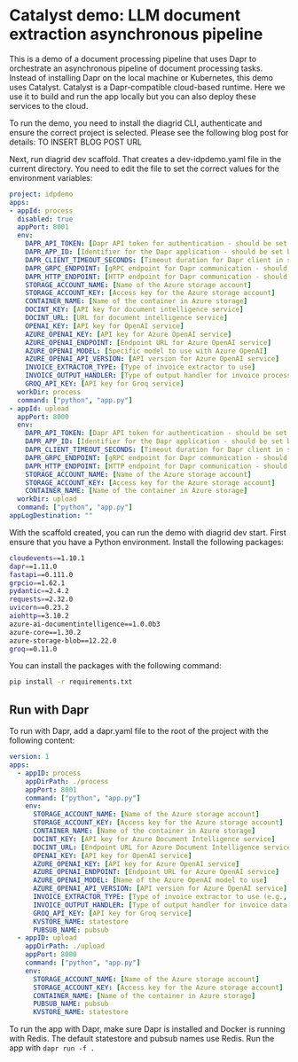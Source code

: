 # Catalyst demo: LLM document extraction asynchronous pipeline

This is a demo of a document processing pipeline that uses Dapr to orchestrate an asynchronous pipeline of document processing tasks. Instead of installing Dapr on the local machine or Kubernetes, this demo uses Catalyst. Catalyst is a Dapr-compatible  cloud-based runtime. Here we use it to build and run the app locally but you can also deploy these services to the cloud.

To run the demo, you need to install the diagrid CLI, authenticate and ensure the correct project is selected. Please see the following blog post for details: TO INSERT BLOG POST URL

Next, run diagrid dev scaffold. That creates a dev-idpdemo.yaml file in the current directory. You need to edit the file to set the correct values for the environment variables:

```yaml
project: idpdemo
apps:
- appId: process
  disabled: true
  appPort: 8001
  env:
    DAPR_API_TOKEN: [Dapr API token for authentication - should be set by scaffold]
    DAPR_APP_ID: [Identifier for the Dapr application - should be set by scaffold]
    DAPR_CLIENT_TIMEOUT_SECONDS: [Timeout duration for Dapr client in seconds]
    DAPR_GRPC_ENDPOINT: [gRPC endpoint for Dapr communication - should be set by scaffold]
    DAPR_HTTP_ENDPOINT: [HTTP endpoint for Dapr communication - should be set by scaffold]
    STORAGE_ACCOUNT_NAME: [Name of the Azure storage account]
    STORAGE_ACCOUNT_KEY: [Access key for the Azure storage account]
    CONTAINER_NAME: [Name of the container in Azure storage]
    DOCINT_KEY: [API key for document intelligence service]
    DOCINT_URL: [URL for document intelligence service]
    OPENAI_KEY: [API key for OpenAI service]
    AZURE_OPENAI_KEY: [API key for Azure OpenAI service]
    AZURE_OPENAI_ENDPOINT: [Endpoint URL for Azure OpenAI service]
    AZURE_OPENAI_MODEL: [Specific model to use with Azure OpenAI]
    AZURE_OPENAI_API_VERSION: [API version for Azure OpenAI service]
    INVOICE_EXTRACTOR_TYPE: [Type of invoice extractor to use]
    INVOICE_OUTPUT_HANDLER: [Type of output handler for invoice processing]
    GROQ_API_KEY: [API key for Groq service]
  workDir: process
  command: ["python", "app.py"]
- appId: upload
  appPort: 8000
  env:
    DAPR_API_TOKEN: [Dapr API token for authentication - should be set by scaffold]
    DAPR_APP_ID: [Identifier for the Dapr application - should be set by scaffold]
    DAPR_CLIENT_TIMEOUT_SECONDS: [Timeout duration for Dapr client in seconds]
    DAPR_GRPC_ENDPOINT: [gRPC endpoint for Dapr communication - should be set by scaffold]
    DAPR_HTTP_ENDPOINT: [HTTP endpoint for Dapr communication - should be set by scaffold]
    STORAGE_ACCOUNT_NAME: [Name of the Azure storage account]
    STORAGE_ACCOUNT_KEY: [Access key for the Azure storage account]
    CONTAINER_NAME: [Name of the container in Azure storage]
  workDir: upload
  command: ["python", "app.py"]
appLogDestination: ""
```

With the scaffold created, you can run the demo with diagrid dev start. First ensure that you have a Python environment. Install the following packages:

```bash
cloudevents==1.10.1
dapr==1.11.0
fastapi==0.111.0
grpcio==1.62.1
pydantic==2.4.2
requests==2.32.0
uvicorn==0.23.2
aiohttp==3.10.2
azure-ai-documentintelligence==1.0.0b3
azure-core==1.30.2
azure-storage-blob==12.22.0
groq==0.11.0
```

You can install the packages with the following command:

```bash
pip install -r requirements.txt
```

## Run with Dapr

To run with Dapr, add a dapr.yaml file to the root of the project with the following content:

```yaml
version: 1
apps:
  - appID: process
    appDirPath: ./process
    appPort: 8001
    command: ["python", "app.py"]
    env:
      STORAGE_ACCOUNT_NAME: [Name of the Azure storage account]
      STORAGE_ACCOUNT_KEY: [Access key for the Azure storage account]
      CONTAINER_NAME: [Name of the container in Azure storage]
      DOCINT_KEY: [API key for Azure Document Intelligence service]
      DOCINT_URL: [Endpoint URL for Azure Document Intelligence service]
      OPENAI_KEY: [API key for OpenAI service]
      AZURE_OPENAI_KEY: [API key for Azure OpenAI service]
      AZURE_OPENAI_ENDPOINT: [Endpoint URL for Azure OpenAI service]
      AZURE_OPENAI_MODEL: [Name of the Azure OpenAI model to use]
      AZURE_OPENAI_API_VERSION: [API version for Azure OpenAI service]
      INVOICE_EXTRACTOR_TYPE: [Type of invoice extractor to use (e.g., 'openai')]
      INVOICE_OUTPUT_HANDLER: [Type of output handler for invoice data (e.g., 'json')]
      GROQ_API_KEY: [API key for Groq service]
      KVSTORE_NAME: statestore
      PUBSUB_NAME: pubsub
  - appID: upload
    appDirPath: ./upload
    appPort: 8000
    command: ["python", "app.py"]
    env:
      STORAGE_ACCOUNT_NAME: [Name of the Azure storage account]
      STORAGE_ACCOUNT_KEY: [Access key for the Azure storage account]
      CONTAINER_NAME: [Name of the container in Azure storage]
      PUBSUB_NAME: pubsub
      KVSTORE_NAME: statestore
```

To run the app with Dapr, make sure Dapr is installed and Docker is running with Redis. The default statestore and pubsub names use Redis. Run the app with `dapr run -f .`